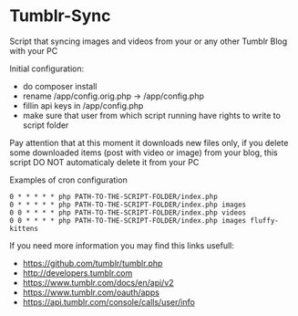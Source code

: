 # Tumblr-Sync
Script that syncing images and videos from your or any other Tumblr Blog with your PC

Initial configuration:
- do composer install
- rename /app/config.orig.php -> /app/config.php
- fillin api keys in /app/config.php
- make sure that user from which script running have rights to write to script folder

Pay attention that at this moment it downloads new files only, if you delete some downloaded
items (post with video or image) from your blog, this script DO NOT automaticaly delete it
from your PC

Examples of cron configuration
```
0 * * * * * php PATH-TO-THE-SCRIPT-FOLDER/index.php 
0 * * * * * php PATH-TO-THE-SCRIPT-FOLDER/index.php images	 
0 0 * * * * php PATH-TO-THE-SCRIPT-FOLDER/index.php videos	 
0 0 * * * * php PATH-TO-THE-SCRIPT-FOLDER/index.php images fluffy-kittens 	 
```

If you need more information you may find this links usefull:
- https://github.com/tumblr/tumblr.php
- http://developers.tumblr.com
- https://www.tumblr.com/docs/en/api/v2
- https://www.tumblr.com/oauth/apps
- https://api.tumblr.com/console/calls/user/info
